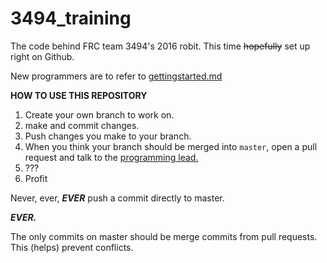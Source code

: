 # 3494_training
The code behind FRC team 3494's 2016 robit. This time ~~hopefully~~ set up right on Github.

New programmers are to refer to [gettingstarted.md](gettingstarted.md)

**HOW TO USE THIS REPOSITORY**

1. Create your own branch to work on.
2. make and commit changes.
3. Push changes you make to your branch.
4. When you think your branch should be merged into `master`, open a pull request and talk to the [programming lead.](https://github.com/tkdberger)
5. ???
6. Profit

Never, ever, ***EVER*** push a commit directly to master. 

***EVER.*** 

The only commits on master should be merge commits from pull requests. This (helps) prevent conflicts.
